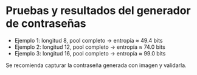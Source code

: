 ﻿# Pruebas y resultados del generador de contraseñas

- Ejemplo 1: longitud 8, pool completo -> entropía ≈ 49.4 bits
- Ejemplo 2: longitud 12, pool completo -> entropía ≈ 74.0 bits
- Ejemplo 3: longitud 16, pool completo -> entropía ≈ 99.0 bits

Se recomienda capturar la contraseña generada con imagen y validarla.
